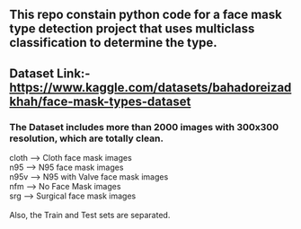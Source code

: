 ## This repo constain python code for a face mask type detection project that uses multiclass classification to determine the type.

## Dataset Link:- https://www.kaggle.com/datasets/bahadoreizadkhah/face-mask-types-dataset

### The Dataset includes more than 2000 images with 300x300 resolution, which are totally clean.
cloth --> Cloth face mask images<br>
n95 --> N95 face mask images<br>
n95v --> N95 with Valve face mask images<br>
nfm --> No Face Mask images<br>
srg --> Surgical face mask images<br>
<br>
Also, the Train and Test sets are separated.<br>